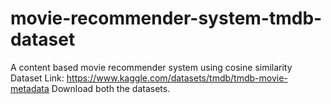 # movie-recommender-system-tmdb-dataset
A content based movie recommender system using cosine similarity
Dataset Link:
https://www.kaggle.com/datasets/tmdb/tmdb-movie-metadata
Download both the datasets.
